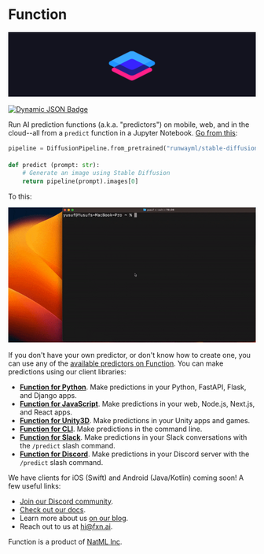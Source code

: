 # Function

![function logo](https://raw.githubusercontent.com/fxnai/.github/main/logo_wide.png)

[![Dynamic JSON Badge](https://img.shields.io/badge/dynamic/json?url=https%3A%2F%2Fdiscord.com%2Fapi%2Finvites%2Fy5vwgXkz2f%3Fwith_counts%3Dtrue&query=%24.approximate_member_count&logo=discord&logoColor=white&label=Function%20community)](https://fxn.ai/community)

Run AI prediction functions (a.k.a. "predictors") on mobile, web, and in the cloud--all from a `predict` function in a Jupyter Notebook. [Go from this](https://github.com/fxnai/fxn/blob/main/examples/stable-diffusion.ipynb):
```py
pipeline = DiffusionPipeline.from_pretrained("runwayml/stable-diffusion-v1-5", torch_dtype=float16)

def predict (prompt: str):
    # Generate an image using Stable Diffusion
    return pipeline(prompt).images[0]
```

To this:

![prediction](https://raw.githubusercontent.com/fxnai/.github/main/predict.gif)

If you don't have your own predictor, or don't know how to create one, you can use any of the [available predictors on Function](https://fxn.ai/explore). You can make predictions using our client libraries:

- **[Function for Python](https://github.com/fxnai/fxn)**. Make predictions in your Python, FastAPI, Flask, and Django apps.
- **[Function for JavaScript](https://github.com/fxnai/fxnjs)**. Make predictions in your web, Node.js, Next.js, and React apps.
- **[Function for Unity3D](https://github.com/fxnai/fxn3d)**. Make predictions in your Unity apps and games.
- **[Function for CLI](https://github.com/fxnai/fxn)**. Make predictions in the command line.
- **[Function for Slack](https://api.fxn.ai/slack/install)**. Make predictions in your Slack conversations with the `/predict` slash command.
- **[Function for Discord](https://fxn.ai/discord)**. Make predictions in your Discord server with the `/predict` slash command.

We have clients for iOS (Swift) and Android (Java/Kotlin) coming soon! A few useful links:

- [Join our Discord community](https://fxn.ai/community).
- [Check out our docs](https://docs.fxn.ai).
- Learn more about us [on our blog](https://blog.fxn.ai).
- Reach out to us at [hi@fxn.ai](mailto:hi@fxn.ai).

Function is a product of [NatML Inc](https://github.com/natmlx).
